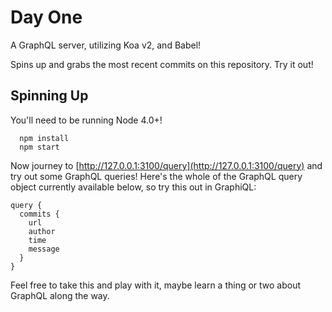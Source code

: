 # Day One
A GraphQL server, utilizing Koa v2, and Babel!

Spins up and grabs the most recent commits on this repository. Try it out!

## Spinning Up
You'll need to be running Node 4.0+!

```
  npm install
  npm start
```

Now journey to [http://127.0.0.1:3100/query](http://127.0.0.1:3100/query) and try
out some GraphQL queries! Here's the whole of the GraphQL query object currently available below,
so try this out in GraphiQL:

```
query {
  commits {
    url
    author
    time
    message
  }
}
```

Feel free to take this and play with it, maybe learn a thing or two about GraphQL along the way.
